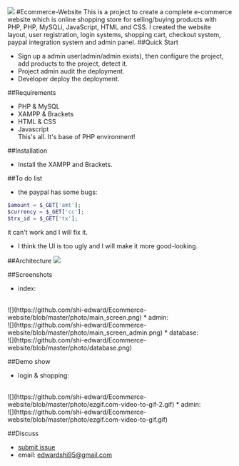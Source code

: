 
![](https://github.com/shi-edward/Ecommerce-website/blob/master/photo/ecommerce_photo.png)
#Ecommerce-Website
This is a project to create a complete e-commerce website which is online shopping store for selling/buying products with PHP, PHP, MySQLi, JavaScript, HTML and CSS. I created the website layout, user registration, login systems, shopping cart, checkout system, paypal integration system and admin panel.
##Quick Start
* Sign up a admin user(admin/admin exists), then configure the project, add products to the project, detect it.
* Project admin audit the deployment.
* Developer deploy the deployment.

##Requirements
* PHP & MySQL
* XAMPP & Brackets
* HTML & CSS
* Javascript
<br>This's all. It's base of PHP environment!

##Installation
* Install the XAMPP and Brackets.

##To do list
* the paypal has some bugs:
```php
$amount = $_GET['amt']; 
$currency = $_GET['cc']; 
$trx_id = $_GET['tx']; 
```
it can't work and I will fix it.
* I think the UI is too ugly and I will make it more good-looking.

##Architecture
![](https://github.com/shi-edward/Ecommerce-website/blob/master/photo/ecommerce%20system.png)

##Screenshots
* index:
<br>
![](https://github.com/shi-edward/Ecommerce-website/blob/master/photo/main_screen.png)
* admin:
<br>
![](https://github.com/shi-edward/Ecommerce-website/blob/master/photo/main_screen_admin.png)
* database:
<br>
![](https://github.com/shi-edward/Ecommerce-website/blob/master/photo/database.png)
<br>

##Demo show
* login & shopping:
<br>
![](https://github.com/shi-edward/Ecommerce-website/blob/master/photo/ezgif.com-video-to-gif-2.gif)
* admin:
<br>
![](https://github.com/shi-edward/Ecommerce-website/blob/master/photo/ezgif.com-video-to-gif.gif)
<br>

##Discuss
* [submit issue](https://github.com/shi-edward/Ecommerce-website/issues)
* email: edwardshi95@gmail.com
